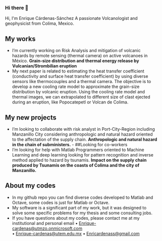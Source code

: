### Hi there 👋

Hi, I'm Enrique Cárdenas-Sánchez
A passionate Volcanologist and geophysicist from Colima, Mexico.
## My works
- I’m currently working on Risk Analysis and mitigation of volcanic hazards by remote sensing (thermal camera) on active volcanoes in México. **Grain-size distribution and thermal energy release by Vulcanian/Strombilian eruption**
- My next paper is related to estimating the heat transfer coefficient (conductivity and surface heat transfer coefficient) by using diverse sensors like thermocouples and a thermal camera. The objective is to develop a new cooling rate model to approximate the grain-size distribution by volcanic eruption. Using the cooling rate model and thermal images, we can extrapolated to different size of clast ejected during an eruption, like Popocatepetl or Volcan de Colima. 

## My new projects
-   I’m looking to collaborate with risk analyst in Port-City-Region including Manzanillo City considering anthropologic and natural hazard oriented to the affectation of the supply chain. **Anthropologic and natural hazard in the chain of subministers.** -
##Looking for co-workers
-   I’m looking for help with Matlab Programmers oriented to Machine Learning and deep learning looking for pattern recognition and inverse method applied to hazard by tsunamis. **Impact on the supply chain produced by Tsunamis on the coasts of Colima and the city of Manzanillo.** 

## About my codes
-   In my github repo you can find diverse codes developed to Matlab and Octave, some codes is just for Matlab or Octave.
-   My software is a significant part of my work, but it was designed to solve some specific problems for my thesis and some consulting jobs.
-   If you have questions about my codes, please contact me at my institutional and personal email
•	Enrique-cardenas@utmzo.onmicrosoft.com	 
•	Enrique-cardenas@utem.edu.mx
•	Enricardenass@gmail.com	
